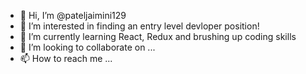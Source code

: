 - 👋 Hi, I’m @pateljaimini129
- 👀 I’m interested in finding an entry level devloper position!
- 🌱 I’m currently learning React, Redux and brushing up coding skills
- 💞️ I’m looking to collaborate on ...
- 📫 How to reach me ...

<!---
pateljaimini129/pateljaimini129 is a ✨ special ✨ repository because its `README.md` (this file) appears on your GitHub profile.
You can click the Preview link to take a look at your changes.
--->
